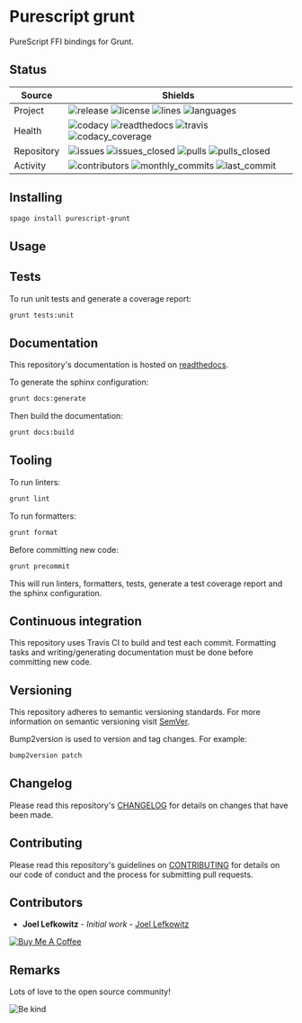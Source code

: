 # Purescript grunt

PureScript FFI bindings for Grunt.

## Status

| Source     | Shields                                                                                                                         |
| ---------- | ------------------------------------------------------------------------------------------------------------------------------- |
| Project    | ![release][release_shield] ![license][license_shield]  ![lines][lines_shield] ![languages][languages_shield]                    |
| Health     | ![codacy][codacy_shield] ![readthedocs][readthedocs_shield] ![travis][travis_shield] ![codacy_coverage][codacy_coverage_shield] |
| Repository | ![issues][issues_shield] ![issues_closed][issues_closed_shield] ![pulls][pulls_shield] ![pulls_closed][pulls_closed_shield]     |
| Activity   | ![contributors][contributors_shield] ![monthly_commits][monthly_commits_shield] ![last_commit][last_commit_shield]              |

## Installing

```bash
spago install purescript-grunt
```

## Usage

## Tests

To run unit tests and generate a coverage report:

```bash
grunt tests:unit
```

## Documentation

This repository's documentation is hosted on [readthedocs][readthedocs].

To generate the sphinx configuration:

```bash
grunt docs:generate
```

Then build the documentation:

```bash
grunt docs:build
```

## Tooling

To run linters:

```bash
grunt lint
```

To run formatters:

```bash
grunt format
```

Before committing new code:

```bash
grunt precommit
```

This will run linters, formatters, tests, generate a test coverage report and the sphinx configuration.

## Continuous integration

This repository uses Travis CI to build and test each commit. Formatting tasks and writing/generating documentation must be done before committing new code.

## Versioning

This repository adheres to semantic versioning standards.
For more information on semantic versioning visit [SemVer][semver].

Bump2version is used to version and tag changes.
For example:

```bash
bump2version patch
```

## Changelog

Please read this repository's [CHANGELOG](CHANGELOG.md) for details on changes that have been made.

## Contributing

Please read this repository's guidelines on [CONTRIBUTING](CONTRIBUTING.md) for details on our code of conduct and the process for submitting pull requests.

## Contributors

- **Joel Lefkowitz** - _Initial work_ - [Joel Lefkowitz][author]

[![Buy Me A Coffee][coffee_button]][coffee]

## Remarks

Lots of love to the open source community!

![Be kind][be_kind]

<!-- Public links -->
[semver]: http://semver.org/

<!-- External links -->
[readthedocs]: https://purescript-grunt.readthedocs.io/en/latest/
[coffee]: https://www.buymeacoffee.com/joellefkowitz
[coffee_button]: https://cdn.buymeacoffee.com/buttons/default-blue.png
[be_kind]: https://media.giphy.com/media/osAcIGTSyeovPq6Xph/giphy.gif

<!-- Acknowledgments -->
[author]: https://github.com/joellefkowitz

<!-- Project shields -->
[release_shield]: https://img.shields.io/github/v/tag/joellefkowitz/purescript-grunt
[license_shield]: https://img.shields.io/github/license/joellefkowitz/purescript-grunt
[lines_shield]: https://img.shields.io/tokei/lines/github/joellefkowitz/purescript-grunt
[languages_shield]: https://img.shields.io/github/languages/count/joellefkowitz/purescript-grunt

<!-- Health shields -->
[codacy_shield]: https://img.shields.io/codacy/grade/4934e15d76c04969af83eddea6ce5461
[readthedocs_shield]: https://img.shields.io/readthedocs/purescript-grunt
[travis_shield]: https://img.shields.io/travis/com/joellefkowitz/purescript-grunt
[codacy_coverage_shield]: https://img.shields.io/codacy/coverage/4934e15d76c04969af83eddea6ce5461

<!-- Repository shields -->
[issues_shield]: https://img.shields.io/github/issues/joellefkowitz/purescript-grunt
[issues_closed_shield]: https://img.shields.io/github/issues-closed/joellefkowitz/purescript-grunt
[pulls_shield]: https://img.shields.io/github/issues-pr/joellefkowitz/purescript-grunt
[pulls_closed_shield]: https://img.shields.io/github/issues-pr-closed/joellefkowitz/purescript-grunt

<!-- Activity shields -->
[contributors_shield]: https://img.shields.io/github/contributors/joellefkowitz/purescript-grunt
[monthly_commits_shield]: https://img.shields.io/github/commit-activity/m/joellefkowitz/purescript-grunt
[last_commit_shield]: https://img.shields.io/github/last-commit/joellefkowitz/purescript-grunt
